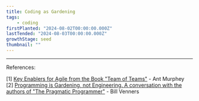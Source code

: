 ```yaml
---
title: Coding as Gardening
tags: 
    - coding
firstPlanted: "2024-08-02T00:00:00.000Z"
lastTended: "2024-08-03T00:00:00.000Z"
growthStage: seed
thumbnail: ""
---
```


<note-quote
  quote="There is a persistent notion in a lot of literature that software development should be like engineering. First, an architect draws up some great plans. Then you get a flood of warm bodies to come in and fill the chairs, bang out all the code, and you're done."
  sourceLink="#programming-is-gardening-not-engineering"
  sourceText="[2]">
</note-quote>

<note-quote
    quote="[...] software is much more like gardening. You do plan. You plan you're going to make a plot this big. You're going to prepare the soil. You bring in a landscape person who says to put the big plants in the back and short ones in the front."
    sourceLink="#programming-is-gardening-not-engineering"
    sourceText="[2]">
</note-quote>

<note-quote
    quote="But when you plant the bulbs and the seeds, what happens? The garden doesn't quite come up the way you drew the picture. This plant gets a lot bigger than you thought it would. You've got to prune it. You've got to split it. You've got to move it around the garden. This big plant in the back died. You've got to dig it up and throw it into the compost pile."
    sourceLink="#programming-is-gardening-not-engineering"
    sourceText="[2]">
</note-quote>

<note-quote
    quote="[...] the reality is a garden is something that you're always interacting with to improve or even just keep the same."
    sourceLink="#programming-is-gardening-not-engineering"
    sourceText="[2]">
</note-quote>



---
References: 

<span
  id="Key-Enablers-From-Team-of-Teams">
  [1] [Key Enablers for Agile from the Book "Team of Teams"](https://www.antmurphy.me/newsletter/2022/06/22/6-key-enablers-of-agility-from-the-book-team-of-teams) - Ant Murphey
</span><br/>
<span
  id="programming-is-gardening-not-engineering">
  [2] [Programming is Gardening, not Engineering. A conversation with the authors of "The Pragmatic Programmer"](https://www.artima.com/articles/programming-is-gardening-not-engineering) - Bill Venners
</span><br/>